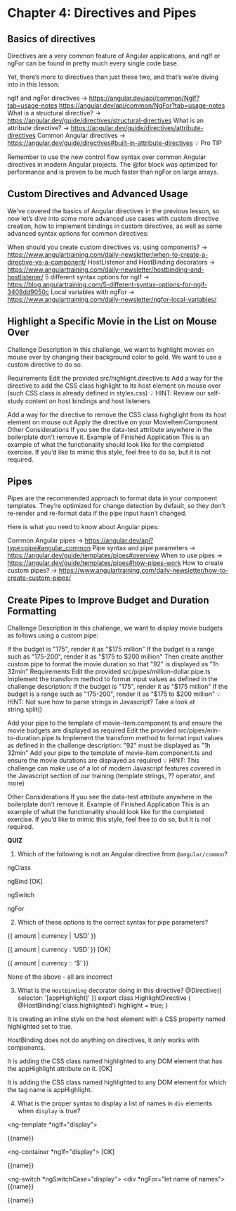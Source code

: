 # Chapter 4: Directives and Pipes

## Basics of directives
Directives are a very common feature of Angular applications, and ngIf or ngFor can be found in pretty much every single code base.

Yet, there’s more to directives than just these two, and that’s we’re diving into in this lesson:

ngIf and ngFor directives -> https://angular.dev/api/common/NgIf?tab=usage-notes https://angular.dev/api/common/NgFor?tab=usage-notes
What is a structural directive? -> https://angular.dev/guide/directives/structural-directives
What is an attribute directive? -> https://angular.dev/guide/directives/attribute-directives
Common Angular directives -> https://angular.dev/guide/directives#built-in-attribute-directives
💡 Pro TIP

Remember to use the new control flow syntax over common Angular directives in modern Angular projects. The @for block was optimized for performance and is proven to be much faster than ngFor on large arrays.

## Custom Directives and Advanced Usage
We’ve covered the basics of Angular directives in the previous lesson, so now let’s dive into some more advanced use cases with custom directive creation, how to implement bindings in custom directives, as well as some advanced syntax options for common directives:

When should you create custom directives vs. using components? -> https://www.angulartraining.com/daily-newsletter/when-to-create-a-directive-vs-a-component/
HostListener and HostBinding decorators -> https://www.angulartraining.com/daily-newsletter/hostbinding-and-hostlistener/
5 different syntax options for ngIf -> https://blog.angulartraining.com/5-different-syntax-options-for-ngif-3408dd9050c
Local variables with ngFor -> https://www.angulartraining.com/daily-newsletter/ngfor-local-variables/

## Highlight a Specific Movie in the List on Mouse Over
Challenge Description
In this challenge, we want to highlight movies on mouse over by changing their background color to gold. We want to use a custom directive to do so.

Requirements
Edit the provided src/highlight.directive.ts
Add a way for the directive to add the CSS class highlight to its host element on mouse over (such CSS class is already defined in styles.css)
💡 HINT: Review our self-study content on host bindings and host listeners

Add a way for the directive to remove the CSS class highglight from its host element on mouse out
Apply the directive on your MovieItemComponent
Other Considerations
If you see the data-test attribute anywhere in the boilerplate don't remove it.
Example of Finished Application
This is an example of what the functionality should look like for the completed exercise. If you’d like to mimic this style, feel free to do so, but it is not required.

## Pipes
Pipes are the recommended approach to format data in your component templates. They’re optimized for change detection by default, so they don’t re-render and re-format data if the pipe input hasn’t changed.

Here is what you need to know about Angular pipes:

Common Angular pipes -> https://angular.dev/api?type=pipe#angular_common
Pipe syntax and pipe parameters -> https://angular.dev/guide/templates/pipes#overview
When to use pipes -> https://angular.dev/guide/templates/pipes#how-pipes-work
How to create custom pipes? -> https://www.angulartraining.com/daily-newsletter/how-to-create-custom-pipes/

##  Create Pipes to Improve Budget and Duration Formatting
Challenge Description
In this challenge, we want to display movie budgets as follows using a custom pipe:

If the budget is "175", render it as "$175 million"
If the budget is a range such as "175-200", render it as "$175 to $200 million"
Then create another custom pipe to format the movie duration so that "92" is displayed as "1h 32min"
Requirements
Edit the provided src/pipes/million-dollar.pipe.ts
Implement the transform method to format input values as defined in the challenge description:
If the budget is "175", render it as "$175 million"
If the budget is a range such as "175-200", render it as "$175 to $200 million"
💡 HINT: Not sure how to parse strings in Javascript? Take a look at string.split()

Add your pipe to the template of movie-item.component.ts and ensure the movie budgets are displayed as required
Edit the provided src/pipes/min-to-duration.pipe.ts
Implement the transform method to format input values as defined in the challenge description:
"92" must be displayed as "1h 32min"
Add your pipe to the template of movie-item.component.ts and ensure the movie durations are displayed as required
💡 HINT: This challenge can make use of a lot of modern Javascript features covered in the Javascript section of our training (template strings, ?? operator, and more)

Other Considerations
If you see the data-test attribute anywhere in the boilerplate don't remove it.
Example of Finished Application
This is an example of what the functionality should look like for the completed exercise. If you’d like to mimic this style, feel free to do so, but it is not required.

**QUIZ**

1. Which of the following is not an Angular directive from `@angular/common`?

ngClass


ngBind [OK]


ngSwitch


ngFor

2. Which of these options is the correct syntax for pipe parameters?

{{ amount | currency | ‘USD’ }}

{{ amount | currency : ‘USD’ }} [OK]

{{ amount | currency :: ‘$’ }}

None of the above - all are incorrect

3. What is the `HostBinding` decorator doing in this directive?
@Directive({
 selector: '[appHighlight]'
})
export class HighlightDirective {
 @HostBinding('class.highlighted') highlight = true;
}

It is creating an inline style on the host element with a CSS property named highlighted set to true.


HostBinding does not do anything on directives, it only works with components.


It is adding the CSS class named highlighted to any DOM element that has the appHighlight attribute on it. [OK]


It is adding the CSS class named highlighted to any DOM element for which the tag name is appHighlight.

4. What is the proper syntax to display a list of names in `div` elements when `display` is true?

<ng-template *ngIf="display">
  <div *ngFor="let name of names">{{name}}</div>
</ng-template>

<ng-container *ngIf="display"> [OK]
  <div *ngFor="let name of names">{{name}}</div>
</ng-container>

<ng-switch *ngSwitchCase="display">
    <div *ngFor="let name of names">{{name}}</div>
</ng-switch>

<div *ngIf="display" *ngFor="let name of names">
    {{name}}
</div>